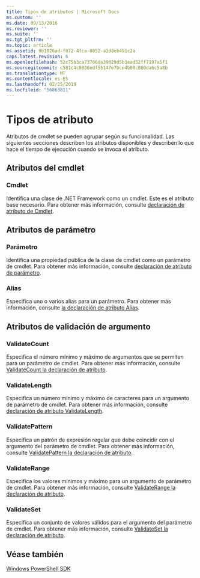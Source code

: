 ```yaml
---
title: Tipos de atributos | Microsoft Docs
ms.custom: ''
ms.date: 09/13/2016
ms.reviewer: ''
ms.suite: ''
ms.tgt_pltfrm: ''
ms.topic: article
ms.assetid: 9b1026ad-f072-4fca-8052-a2d8eb491c2a
caps.latest.revision: 6
ms.openlocfilehash: 52c75b3ca73706da39029d5b3ead52ff7197a5f1
ms.sourcegitcommit: c581c4c8036edf55147e7bce4b00c860da6c5a8b
ms.translationtype: MT
ms.contentlocale: es-ES
ms.lasthandoff: 02/25/2019
ms.locfileid: "56863811"
---
```

# <a name="attribute-types"></a>Tipos de atributo

Atributos de cmdlet se pueden agrupar según su funcionalidad.
Las siguientes secciones describen los atributos disponibles y describen lo que hace el tiempo de ejecución cuando se invoca el atributo.

## <a name="cmdlet-attributes"></a>Atributos del cmdlet

### <a name="cmdlet"></a>Cmdlet

Identifica una clase de .NET Framework como un cmdlet.
Este es el atributo base necesario.
Para obtener más información, consulte [declaración de atributo de Cmdlet](./cmdlet-attribute-declaration.md).

## <a name="parameter-attributes"></a>Atributos de parámetro

### <a name="parameter"></a>Parámetro

Identifica una propiedad pública de la clase de cmdlet como un parámetro de cmdlet.
Para obtener más información, consulte [declaración de atributo de parámetro](./parameter-attribute-declaration.md).

### <a name="alias"></a>Alias

Especifica uno o varios alias para un parámetro.
Para obtener más información, consulte [la declaración de atributo Alias](./alias-attribute-declaration.md).

## <a name="argument-validation-attributes"></a>Atributos de validación de argumento

### <a name="validatecount"></a>ValidateCount

Especifica el número mínimo y máximo de argumentos que se permiten para un parámetro de cmdlet.
Para obtener más información, consulte [ValidateCount la declaración de atributo](./validatecount-attribute-declaration.md).

### <a name="validatelength"></a>ValidateLength

Especifica un número mínimo y máximo de caracteres para un argumento de parámetro de cmdlet.
Para obtener más información, consulte [declaración de atributo ValidateLength](./validatelength-attribute-declaration.md).

### <a name="validatepattern"></a>ValidatePattern

Especifica un patrón de expresión regular que debe coincidir con el argumento del parámetro de cmdlet.
Para obtener más información, consulte [ValidatePattern la declaración de atributo](./validatepattern-attribute-declaration.md).

### <a name="validaterange"></a>ValidateRange

Especifica los valores mínimos y máximo para un argumento de parámetro de cmdlet.
Para obtener más información, consulte [ValidateRange la declaración de atributo](./validaterange-attribute-declaration.md).

### <a name="validateset"></a>ValidateSet

Especifica un conjunto de valores válidos para el argumento del parámetro de cmdlet.
Para obtener más información, consulte [ValidateSet la declaración de atributo](./validateset-attribute-declaration.md).

## <a name="see-also"></a>Véase también

[Windows PowerShell SDK](../windows-powershell-reference.md)
